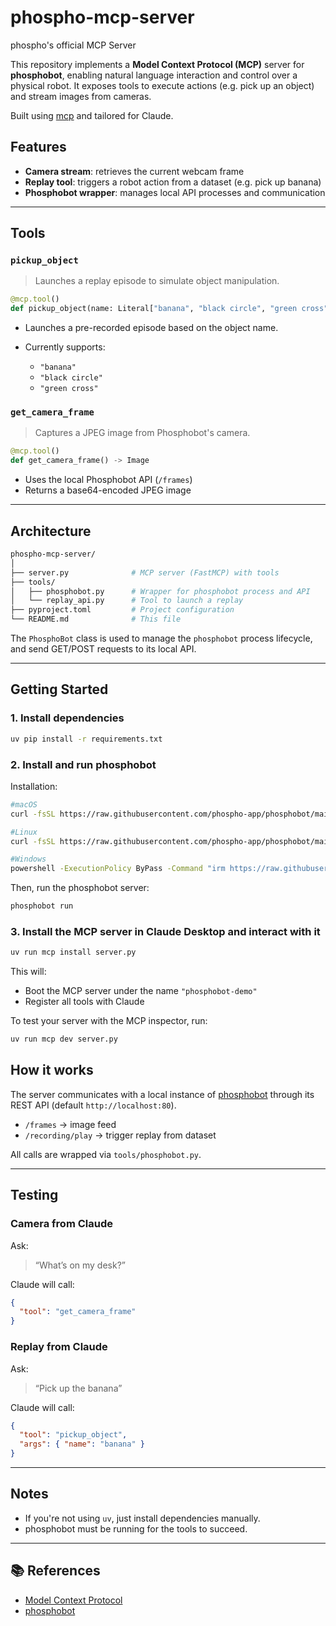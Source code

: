 # phospho-mcp-server
phospho's official MCP Server

This repository implements a **Model Context Protocol (MCP)** server for **phosphobot**, enabling natural language interaction and control over a physical robot. It exposes tools to execute actions (e.g. pick up an object) and stream images from cameras.

Built using [mcp](https://github.com/modelcontextprotocol/python-sdk) and tailored for Claude. 

## Features

- **Camera stream**: retrieves the current webcam frame
- **Replay tool**: triggers a robot action from a dataset (e.g. pick up banana)
- **Phosphobot wrapper**: manages local API processes and communication

---

## Tools

### `pickup_object`

> Launches a replay episode to simulate object manipulation.

```python
@mcp.tool()
def pickup_object(name: Literal["banana", "black circle", "green cross"]) -> str
````

* Launches a pre-recorded episode based on the object name.
* Currently supports:

  * `"banana"`
  * `"black circle"`
  * `"green cross"`

### `get_camera_frame`

> Captures a JPEG image from Phosphobot's camera.

```python
@mcp.tool()
def get_camera_frame() -> Image
```

* Uses the local Phosphobot API (`/frames`)
* Returns a base64-encoded JPEG image

---

## Architecture

```bash
phospho-mcp-server/
│
├── server.py              # MCP server (FastMCP) with tools
├── tools/
│   ├── phosphobot.py      # Wrapper for phosphobot process and API
│   └── replay_api.py      # Tool to launch a replay
├── pyproject.toml         # Project configuration
└── README.md              # This file
```

The `PhosphoBot` class is used to manage the `phosphobot` process lifecycle, and send GET/POST requests to its local API.

---

## Getting Started

### 1. Install dependencies

```bash
uv pip install -r requirements.txt
```

### 2. Install and run phosphobot 

Installation:
```bash 
#macOS
curl -fsSL https://raw.githubusercontent.com/phospho-app/phosphobot/main/install.sh | bash

#Linux
curl -fsSL https://raw.githubusercontent.com/phospho-app/phosphobot/main/install.sh | sudo bash

#Windows
powershell -ExecutionPolicy ByPass -Command "irm https://raw.githubusercontent.com/phospho-app/phosphobot/main/install.ps1 | iex"
```
Then, run the phosphobot server:
```bash
phosphobot run
```

### 3. Install the MCP server in Claude Desktop and interact with it

```bash 
uv run mcp install server.py
```
This will:

* Boot the MCP server under the name `"phosphobot-demo"`
* Register all tools with Claude 

To test your server with the MCP inspector, run:
```bash 
uv run mcp dev server.py
```

## How it works

The server communicates with a local instance of [phosphobot](https://robots.phospho.ai/) through its REST API (default `http://localhost:80`).

* `/frames` → image feed
* `/recording/play` → trigger replay from dataset

All calls are wrapped via `tools/phosphobot.py`.

---

## Testing

### Camera from Claude 

Ask:

> “What’s on my desk?”

Claude will call:

```json
{
  "tool": "get_camera_frame"
}
```

### Replay from Claude 

Ask:

> “Pick up the banana”

Claude will call:

```json
{
  "tool": "pickup_object",
  "args": { "name": "banana" }
}
```

---

## Notes

* If you're not using `uv`, just install dependencies manually.
* phosphobot must be running for the tools to succeed.

---

## 📚 References

* [Model Context Protocol](https://github.com/modelcontextprotocol/python-sdk)
* [phosphobot](https://docs.phospho.ai/installation)

